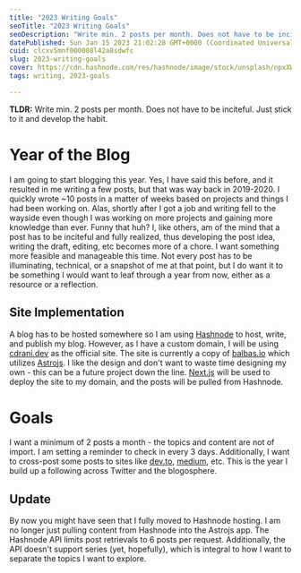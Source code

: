 ```yaml
---
title: "2023 Writing Goals"
seoTitle: "2023 Writing Goals"
seoDescription: "Write min. 2 posts per month. Does not have to be inciteful. Can be any topic or content. Just stick to it and develop the habit."
datePublished: Sun Jan 15 2023 21:02:28 GMT+0000 (Coordinated Universal Time)
cuid: clcxv5mnf000008l42a8sdwfc
slug: 2023-writing-goals
cover: https://cdn.hashnode.com/res/hashnode/image/stock/unsplash/npxXWgQ33ZQ/upload/91585cd98e6fd37516fbeafb05f71a33.jpeg
tags: writing, 2023-goals

---
```


**TLDR:** Write min. 2 posts per month. Does not have to be inciteful. Just stick to it and develop the habit.

# Year of the Blog

I am going to start blogging this year. Yes, I have said this before, and it resulted in me writing a few posts, but that was way back in 2019-2020. I quickly wrote ~10 posts in a matter of weeks based on projects and things I had been working on. Alas, shortly after I got a job and writing fell to the wayside even though I was working on more projects and gaining more knowledge than ever. Funny that huh? I, like others, am of the mind that a post has to be inciteful and fully realized, thus developing the post idea, writing the draft, editing, etc becomes more of a chore. I want something more feasible and manageable this time. Not every post has to be illuminating, technical, or a snapshot of me at that point, but I do want it to be something I would want to leaf through a year from now, either as a resource or a reflection.

## Site Implementation

A blog has to be hosted somewhere so I am using [Hashnode](https://hashnode.com) to host, write, and publish my blog. However, as I have a custom domain, I will be using [cdrani.dev](https://cdrani.dev) as the official site. The site is currently a copy of [balbas.io](https://github.com/philipbalbas/balbas.io) which utilizes [Astrojs](https://astro.build). I like the design and don't want to waste time designing my own - this can be a future project down the line. [Next.js](https://nextjs.org) will be used to deploy the site to my domain, and the posts will be pulled from Hashnode.

# Goals

I want a minimum of 2 posts a month - the topics and content are not of import. I am setting a reminder to check in every 3 days. Additionally, I want to cross-post some posts to sites like [dev.to](https://dev.to), [medium](https://medium.com), etc. This is the year I build up a following across Twitter and the blogosphere.

## Update

By now you might have seen that I fully moved to Hashnode hosting. I am no longer just pulling content from Hashnode into the Astrojs app. The Hashnode API limits post retrievals to 6 posts per request. Additionally, the API doesn't support series (yet, hopefully), which is integral to how I want to separate the topics I want to explore.
